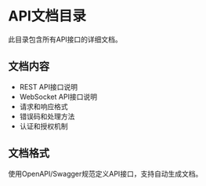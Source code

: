 # API文档目录

此目录包含所有API接口的详细文档。

## 文档内容

- REST API接口说明
- WebSocket API接口说明
- 请求和响应格式
- 错误码和处理方法
- 认证和授权机制

## 文档格式

使用OpenAPI/Swagger规范定义API接口，支持自动生成文档。